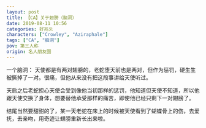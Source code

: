 ```yaml
---
layout: post
title: 【CA】关于翅膀（脑洞）
date: 2019-08-11 10:56
categories: 好兆头
characters: ["Crowley", "Aziraphale"]
tags: ["CA", "脑洞"]
pov: 第三人称
origin: 名人朋友圈
---
```


一个脑洞：
天使都是有两对翅膀的，老蛇堕天前也是两对，但作为惩罚，硬生生被撕掉了一对。很痛，但他从来没有把这段事讲给天使听过。

天启之后老蛇担心天使会受到像他当初那样的惩罚，他知道但天使不知道，所以他跟天使交换了身体，想要替他承受那样的痛苦，即使他已经只剩下一对翅膀了。

结尾当然要甜甜的了，某一天老蛇在床上的时候被天使看到了蝴蝶骨上的伤，去爱抚，去亲吻，用奇迹让翅膀重新长出来啦。
